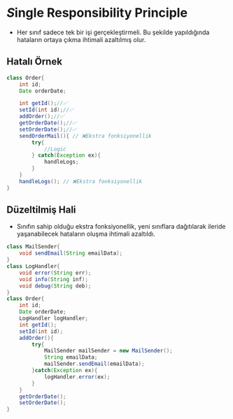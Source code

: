 # *S*ingle Responsibility Principle
* Her sınıf sadece tek bir işi gerçekleştirmeli. Bu şekilde yapıldığında  hataların ortaya çıkma ihtimali azaltılmış olur.

## Hatalı Örnek
```java
class Order{
	int id;
	Date orderDate;

	int getId();//✅
	setId(int id);//✅
	addOrder();//✅
	getOrderDate();//✅
	setOrderDate();//✅
	sendOrderMail(){ // ❌Ekstra fonksiyonellik
		try{
			//Logic
		} catch(Exception ex){
			handleLogs;
		}
	}
	handleLogs(); // ❌Ekstra fonksiyonellik
}
```
## Düzeltilmiş Hali
* Sınıfın sahip olduğu ekstra fonksiyonellik, yeni sınıflara dağıtılarak ileride yaşanabilecek hataların oluşma ihtimali azaltıldı.
```java
class MailSender{
	void sendEmail(String emailData);
}
class LogHandler{
	void error(String err);
	void info(String inf);
	void debug(String deb);
}
class Order{
	int id;
	Date orderDate;
	LogHandler logHandler;
	int getId();
	setId(int id);
	addOrder(){
		try{
			MailSender mailSender = new MailSender();
			String emailData;
			mailSender.sendEmail(emailData);
		}catch(Exception ex){
			logHandler.error(ex);
		}
	}
	getOrderDate();
	setOrderDate();
}

```
